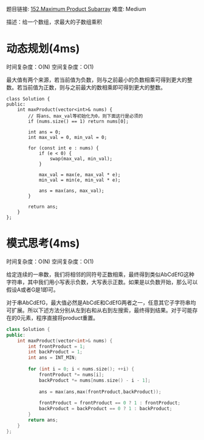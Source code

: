 题目链接: [152.Maximum Product Subarray][1]
难度: Medium

描述：给一个数组，求最大的子数组乘积

# 动态规划(4ms)
时间复杂度：O(N)
空间复杂度：O(1)

最大值有两个来源，若当前值为负数，则与之前最小的负数相乘可得到更大的整数。若当前值为正数，则与之前最大的数相乘即可得到更大的整数。

```
class Solution {
public:
    int maxProduct(vector<int>& nums) {
    	// 将ans、max_val等初始化为0，则下面这行是必须的
        if (nums.size() == 1) return nums[0];
        
        int ans = 0;
        int max_val = 0, min_val = 0;
        
        for (const int e : nums) {
            if (e < 0) {
                swap(max_val, min_val);
            }
            
            max_val = max(e, max_val * e);
            min_val = min(e, min_val * e);
            
            ans = max(ans, max_val);
        }
        
        return ans;
    }
};
```


# 模式思考(4ms)
时间复杂度：O(N)
空间复杂度：O(1)

给定连续的一串数，我们将相邻的同符号正数相乘，最终得到类似AbCdEfG这种字符串，其中我们用小写表示负数，大写表示正数。如果是以负数开始，那么可以假设A或者G是1即可。

对于串AbCdEfG，最大值必然是AbCdE和CdEfG两者之一，任意其它子字符串均可扩展。所以下述方法分别从左到右和从右到左搜索，最终得到结果。对于可能存在的0元素，程序直接将product重置。

```cpp
class Solution {
public:
    int maxProduct(vector<int>& nums) {
        int frontProduct = 1;
        int backProduct = 1;
        int ans = INT_MIN;
        
        for (int i = 0; i < nums.size(); ++i) {
            frontProduct *= nums[i];
            backProduct *= nums[nums.size() - i - 1];
            
            ans = max(ans,max(frontProduct,backProduct));
            
            frontProduct = frontProduct == 0 ? 1 : frontProduct;
            backProduct = backProduct == 0 ? 1 : backProduct;
        }
        return ans;
    }
};
```

[1]: https://leetcode.com/problems/maximum-product-subarray/